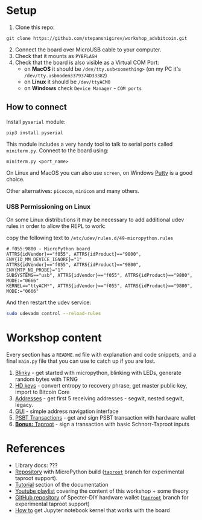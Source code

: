 # Setup

1. Clone this repo:
```
git clone https://github.com/stepansnigirev/workshop_advbitcoin.git
```

2. Connect the board over MicroUSB cable to your computer.
3. Check that it mounts as `PYBFLASH`
4. Check that the board is also visible as a Virtual COM Port:
	- on **MacOS** it should be `/dev/tty.usb<something>` (on my PC it's `/dev/tty.usbmodem3379374D33382`)
	- on **Linux** it should be `/dev/ttyACM0`
	- on **Windows** check `Device Manager` - `COM ports`

## How to connect

Install `pyserial` module:

```
pip3 install pyserial
```

This module includes a very handy tool to talk to serial ports called `miniterm.py`. 
Connect to the board using: 
```
miniterm.py <port_name>
```

On Linux and MacOS you can also use `screen`, on Windows [Putty](https://www.putty.org/) is a good choice.

Other alternatives: `picocom`, `minicom` and many others.

### USB Permissioning on Linux

On some Linux distributions it may be necessary to add additional udev rules in order to allow the REPL to work:

copy the following text to `/etc/udev/rules.d/49-micropython.rules`
```
# f055:9800 - MicroPython board
ATTRS{idVendor}=="f055", ATTRS{idProduct}=="9800", ENV{ID_MM_DEVICE_IGNORE}="1"
ATTRS{idVendor}=="f055", ATTRS{idProduct}=="9800", ENV{MTP_NO_PROBE}="1"
SUBSYSTEMS=="usb", ATTRS{idVendor}=="f055", ATTRS{idProduct}=="9800", MODE:="0666"
KERNEL=="ttyACM*", ATTRS{idVendor}=="f055", ATTRS{idProduct}=="9800", MODE:="0666"
```

And then restart the udev service:

```bash
sudo udevadm control --reload-rules
```

# Workshop content

Every section has a `README.md` file with explanation and code snippets, and a final `main.py` file that you can use to catch up if you are lost.

1. [Blinky](./1_blinky) - get started with micropython, blinking with LEDs, generate random bytes with TRNG
2. [HD keys](./2_hdkeys) - convert entropy to recovery phrase, get master public key, import to Bitcoin Core
3. [Addresses](./3_addresses) - get first 5 receiving addresses - segwit, nested segwit, legacy.
4. [GUI](./4_gui) - simple address navigation interface
5. [PSBT Transactions](./5_psbt) - get and sign PSBT transaction with hardware wallet
6. [**Bonus:** Taproot](./6_taproot) - sign a transaction with basic Schnorr-Taproot inputs

# References

- Library docs: ???
- [Repository](https://github.com/diybitcoinhardware/f469-disco/) with MicroPython build ([`taproot`](https://github.com/diybitcoinhardware/f469-disco/tree/taproot) branch for experimental taproot support).
- [Tutorial](https://github.com/diybitcoinhardware/f469-disco/tree/master/docs/tutorial/) section of the documentation
- [Youtube playlist](https://www.youtube.com/playlist?list=PLn2qRQUAAg0z_-R0swVuSsNS9bzRu6oP5) covering the content of this workshop + some theory
- [GitHub repository](https://github.com/cryptoadvance/specter-diy) of Specter-DIY hardware wallet ([`taproot`](https://github.com/cryptoadvance/specter-diy/tree/taproot) branch for experimental taproot support)
- [How to](https://github.com/diybitcoinhardware/f469-disco/tree/master/jupyter_kernel)  get Jupyter notebook kernel that works with the board
